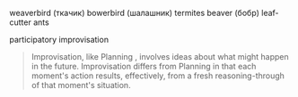weaverbird (ткачик)
bowerbird (шалашник)
termites
beaver (бобр)
leaf-cutter ants


participatory improvisation
> Improvisation, like Planning , involves ideas about what might happen in the future.
> Improvisation differs from Planning in that each moment's action results, effectively, from a fresh reasoning-through of that moment's situation.



